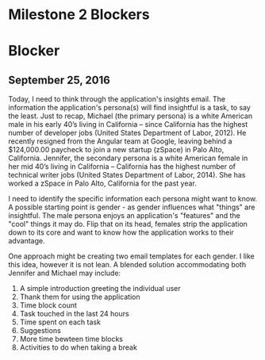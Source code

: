 # Milestone 2 Blockers

# Blocker 
## September 25, 2016

Today, I need to think through the application's insights email. The information the application's persona(s) will find insightful is a task, to say the least. Just to recap, Michael (the primary persona) is a white American male in his early 40’s living in California – since California has the highest number of developer jobs (United States Department of Labor, 2012). He recently resigned from the Angular team at Google, leaving behind a $124,000.00 paycheck to join a new startup (zSpace) in Palo Alto, California. Jennifer, the secondary persona is a white American female in her mid 40’s living in California – California has the highest number of technical writer jobs (United States Department of Labor, 2014). She has worked a zSpace in Palo Alto, California for the past year.

I need to identify the specific information each persona might want to know. A possible starting point is gender - as gender influences what "things" are insightful. The male persona enjoys an application's "features" and the "cool" things it may do. Flip that on its head, females strip the application down to its core and want to know how the application works to their advantage. 

One approach might be creating two email templates for each gender. I like this idea, however it is not lean. A blended solution accommodating both Jennifer and Michael may include:

1. A simple introduction greeting the individual user
2. Thank them for using the application
2. Time block count
3. Task touched in the last 24 hours
4. Time spent on each task
5. Suggestions 
  6. More time bewteen time blocks
  7. Activities to do when taking a break
 
 
  
  